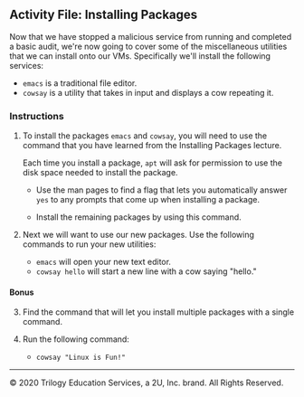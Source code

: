 ## Activity File: Installing Packages

Now that we have stopped a malicious service from running and completed a basic audit, we're now going to cover some of the miscellaneous utilities that we can install onto our VMs. Specifically we'll install the following services:

- `emacs` is a traditional file editor. 
- `cowsay` is a utility that takes in input and displays a cow repeating it. 



### Instructions

1. To install the packages `emacs` and `cowsay`, you will need to use the command that you have learned from the Installing Packages lecture.

   Each time you install a package, `apt` will ask for permission to use the disk space needed to install the package.

    - Use the man pages to find a flag that lets you automatically answer `yes` to any prompts that come up when installing a package.

    - Install the remaining packages by using this command. 

2. Next we will want to use our new packages. Use the following commands to run your new utilities:

   - `emacs` will open your new text editor.  
   - `cowsay hello` will start a new line with a cow saying "hello."


#### Bonus

3. Find the command that will let you install multiple packages with a single command.

4. Run the following command:
   - `cowsay "Linux is Fun!"`

---
© 2020 Trilogy Education Services, a 2U, Inc. brand. All Rights Reserved.
